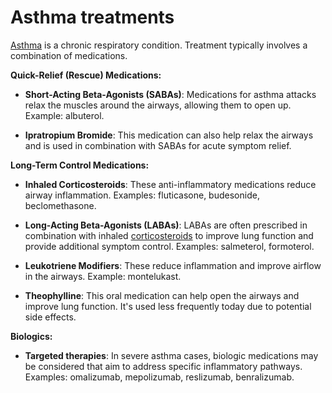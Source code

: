 # Asthma treatments

[Asthma](../asthma/) is a chronic respiratory condition. Treatment typically involves a combination of medications.

**Quick-Relief (Rescue) Medications:**

* **Short-Acting Beta-Agonists (SABAs)**: Medications for asthma attacks relax the muscles around the airways, allowing them to open up. Example: albuterol.

* **Ipratropium Bromide**: This medication can also help relax the airways and is used in combination with SABAs for acute symptom relief.

**Long-Term Control Medications:**

* **Inhaled Corticosteroids**: These anti-inflammatory medications reduce airway inflammation. Examples: fluticasone, budesonide, beclomethasone.

* **Long-Acting Beta-Agonists (LABAs)**: LABAs are often prescribed in combination with inhaled [corticosteroids](../corticosteroids/) to improve lung function and provide additional symptom control. Examples: salmeterol, formoterol.

* **Leukotriene Modifiers**: These reduce inflammation and improve airflow in the airways. Example: montelukast.

* **Theophylline**: This oral medication can help open the airways and improve lung function. It's used less frequently today due to potential side effects.

**Biologics:**

* **Targeted therapies**: In severe asthma cases, biologic medications may be considered that aim to address specific inflammatory pathways. Examples: omalizumab, mepolizumab, reslizumab, benralizumab.
